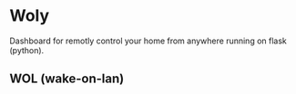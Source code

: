 # Woly

Dashboard for remotly control your home from anywhere running on flask (python).

## WOL (wake-on-lan)
